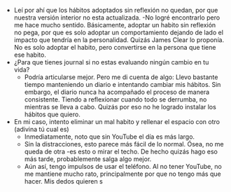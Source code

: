 - Leí por ahí que los hábitos adoptados sin reflexión no quedan, por que  nuestra versión interior no esta actualizada. 
	-No logré encontrarlo pero me hace mucho sentido. 
		Básicamente, adoptar un habito sin reflexión no pega, por que es solo adoptar un comportamiento dejando de lado el impacto que tendría en la personalidad.
		Quizás James Clear lo proponía. No es solo adoptar el habito, pero convertirse en la persona que tiene ese habito.
- ¿Para que tienes journal si no estas evaluando ningún cambio en tu vida? 
	- Podría articularse mejor. Pero me di cuenta de algo: Llevo bastante tiempo manteniendo un diario e intentando cambiar mis hábitos. Sin embargo, el diario nunca ha acompañado el proceso de manera consistente. Tiendo a reflexionar cuando todo se derrumba, no mientras se lleva a cabo. Quizás por eso no he logrado instalar los hábitos que quiero. 
- En mi caso, intento eliminar un mal habito y rellenar el espacio con otro (adivina tú cual es)
	- Inmediatamente, noto que sin YouTube el día es más largo. 
	- Sin la distracciones, esto parece más fácil de lo normal. Ósea, no me queda de otra -es esto o mirar el techo. De hecho quizás hago eso más tarde, probablemente salga algo mejor. 
	- Aún así, tengo impulsos de usar el teléfono. Al no tener YouTube, no me mantiene mucho rato, principalmente por que no tengo más que hacer. Mis dedos quieren s